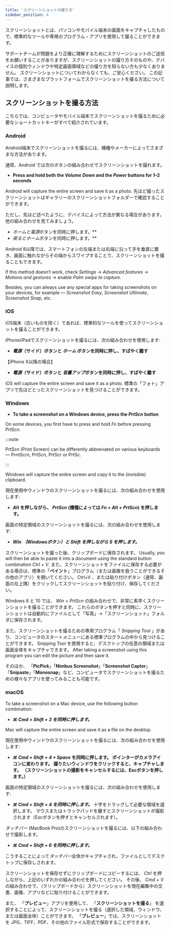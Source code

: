 ```yaml
---
title: 'スクリーンショットの撮り方'
sidebar_position: 4
---
```


スクリーンショットとは、パソコンやモバイル端末の画面をキャプチャしたもので、標準的なツールや専用のプログラム・アプリを使用して撮ることができます。

サポートチームが問題をより正確に理解するためにスクリーンショットのご送信をお願いすることがありますが、スクリーンショットの撮り方そのものや、デバイスの個別ウィンドウや特定画面領域などの撮り方を知らない方も少なくありません。 スクリーンショットについてわからなくても、ご安心ください。 この記事では、さまざまなプラットフォームでスクリーンショットを撮る方法について説明します。

## スクリーンショットを撮る方法

こちらでは、コンピュータやモバイル端末でスクリーンショットを撮るために必要なショートカットキーがすべて紹介されています。

### Android

Android端末でスクリーンショットを撮るには、機種やメーカーによってさまざまな方法があります。

通常、Android では次のボタンの組み合わせでスクリーンショットを撮れます。

- **Press and hold both the *Volume Down* and the *Power* buttons for 1–2 seconds**

Android will capture the entire screen and save it as a photo. 先ほど撮ったスクリーンショットはギャラリーのスクリーンショットフォルダーで確認することができます。

ただし、先ほど述べたように、デバイスによって方法が異なる場合があります。 他の組み合わせを見てみましょう。

- ***ホーム*と*電源*ボタンを同時に押します。**
- ***戻る*と*ホーム*ボタンを同時に押します。**

Android 8以降では、スマートフォンの左端または右端に沿って手を垂直に置き、画面に触れながらその端からスワイプすることで、スクリーンショットを撮ることもできます。

If this method doesn’t work, check *Settings* → *Advanced features* → *Motions and gestures* → enable *Palm swipe to capture*.

Besides, you can always use any special apps for taking screenshots on your devices, for example — *Screenshot Easy*, *Screenshot Ultimate*, *Screenshot Snap*, etc.

### iOS

iOS端末（古いものを除く）であれば、標準的なツールを使ってスクリーンショットを撮ることができます。

iPhone/iPadでスクリーンショットを撮るには、次の組み合わせを使用します:

- ***電源*（サイド）ボタンと *ホーム* ボタンを同時に押し、すばやく離す**

【iPhone X以降の場合】

- ***電源*（サイド）ボタンと *音量アップ*ボタンを同時に押し、すばやく離す**

iOS will capture the entire screen and save it as a photo. 標準の「フォト」アプリで先ほどとったスクリーンショットを見つけることができます。

### Windows

- **To take a screenshot on a Windows device, press the *PrtScn* button**

On some devices, you first have to press and hold *Fn* before pressing *PrtScn*.

:::note

PrtScn (Print Screen) can be differently abbreviated on various keyboards — PrntScrn, PrtScn, PrtScr or PrtSc.

:::

Windows will capture the entire screen and copy it to the (invisible) clipboard.

現在使用中ウィンドウのスクリーンショットを撮るには、次の組み合わせを使用します:

- ***Alt* を押しながら、 *PrtScn* (機種によっては *Fn + Alt + PrtScn*) を押します。**

画面の特定領域のスクリーンショットを撮るには、次の組み合わせを使用します:

- ****Win* （Windowsボタン）と *Shift* を押しながら ***S*** を押します。***

スクリーンショットを撮った後、クリップボードに保存されます。 Usually, you will then be able to paste it into a document using the standard button combination *Ctrl + V*. また、スクリーンショットをファイルに保存する必要がある場合は、標準の「**ペイント**」プログラム（または画像を扱うことができるその他のアプリ）を開いてください。 Ctrl+V 、または貼り付けボタン（通常、画面の左上隅）をクリックしてスクリーンショットを貼り付け、保存してください。

Windows 8 と 10 では、 *Win + PrtScn* の組み合わせで、非常に素早くスクリーンショットを撮ることができます。 これらのボタンを押すと同時に、スクリーンショットは自動的にファイルとして「写真」→「スクリーンショット」フォルダに保存されます。

また、スクリーンショットを撮るための専用プログラム「 *Snipping Tool* 」があり、コンピュータのスタートメニューにある標準プログラムの中から見つけることができます。 Snipping Tool を使用すると、デスクトップの任意の領域または画面全体をキャプチャできます。 After taking a screenshot using this program you can edit the picture and then save it.

そのほか、 「**PicPick**」「**Nimbus Screenshot**」「**Screenshot Captor**」「**Snipaste**」「**Monosnap**」など、コンピュータでスクリーンショットを撮るための様々なアプリを使ってみることも可能です。

### macOS

To take a screenshot on a Mac device, use the following button combination:

- ******⌘ Cmd + Shift + 3*** を同時に押します。***

Mac will capture the entire screen and save it as a file on the desktop.

現在使用中ウィンドウのスクリーンショットを撮るには、次の組み合わせを使用します:

- *****⌘ Cmd + Shift + 4 + Space*** を同時に押します。  ポインターがカメラアイコンに変わります。 撮りたいウィンドウをクリックすると、キャプチャします。 （スクリーンショットの撮影をキャンセルするには、Escボタンを押します。）**

画面の特定領域のスクリーンショットを撮るには、次の組み合わせを使用します:

- ******⌘ Cmd + Shift + 4*** を同時に押します。*** 十字をドラッグして必要な領域を選択します。 マウスまたはトラックパッドを離すとスクリーンショットが撮影されます（Escボタンを押すとキャンセルされます）。

*タッチバー* (MacBook Pro)のスクリーンショットを撮るには、以下の組み合わせで撮影します。

- ******⌘ Cmd + Shift + 6*** を同時に押します。***

こうすることによって*タッチバー*全体がキャプチャされ、ファイルとしてデスクトップに保存しされます。

スクリーンショットを保存せずにクリップボードにコピーするには、 *Ctrl* を押しながら、上記のいずれかの組み合わせを押してください。 その後、 *Cmd + V* の組み合わせで、（クリップボードから）スクリーンショットを現在編集中の文書、画像、アプリなどに貼り付けることができます。

また、 「**プレビュー**」アプリを使用して、 「**スクリーンショットを撮る**」 を選択することによって、スクリーンショットを撮る（選択した領域、ウィンドウ、または画面全体）ことができます。 「**プレビュー**」では、スクリーンショットを JPG、TIFF、PDF、その他のファイル形式で保存することができます。
